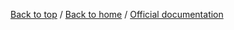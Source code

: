 [Back to top](#) / [Back to home](https://github.com/qtile/qtile/wiki) / [Official documentation](http://docs.qtile.org/en/latest/)
